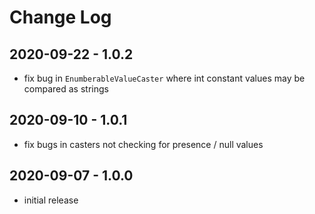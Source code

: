 Change Log
==========

2020-09-22 - 1.0.2
------------------

 * fix bug in `EnumberableValueCaster` where int constant values may be compared as strings

2020-09-10 - 1.0.1
------------------

 * fix bugs in casters not checking for presence / null values

2020-09-07 - 1.0.0
------------------

 * initial release
